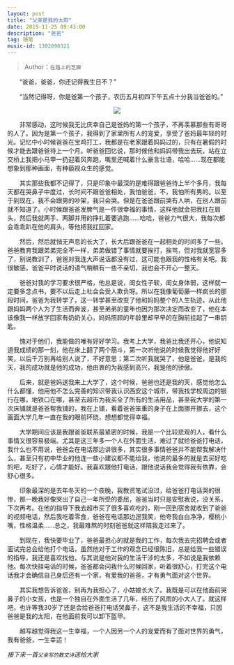 ```yaml
---
layout: post
title: "父亲是我的太阳"
date: 2019-11-25 09:43:00 
description: "爸爸"
tag: 随笔
music-id: 1302090321
---
```

> Author：`在路上的芝麻`

　　“爸爸，爸爸，你还记得我生日不？”

　　“当然记得呀，你是爸第一个孩子，农历五月初四下午五点十分我当爸爸的。”


<center>
<img src="http://ww1.sinaimg.cn/large/006Xcmpxly1g9bk1hzj5vj30c80h5757.jpg" />
</center>

　　非常感动，这时候我无比庆幸自己是爸妈的第一个孩子，不再羡慕那些有哥哥的人了。因为是第一个孩子，我得到了家里所有人的宠爱，享受了爸妈最年轻的时光。记忆中小时候爸爸在宝鸡打工，我都是在老家跟着妈妈过的，只有在暑假的时候才能去跟爸爸待上一个月。听爸爸回忆说，那时候他和妈妈带我出去玩，站在立交桥上我把小马甲一扔迎着风奔跑，嘴里还喊着什么豪言壮语，哈哈……现在都能想象到那种画面，有种藐视众生的感觉。

　　其实那些我都不记得了，只是印象中最深的是难得跟爸爸待上半个多月，我每天都在哭鼻子中度过，长时间不跟爸爸相处，我怕爸爸，不，我怕所有男的。以至于到现在，我不会跟男的吵架，我只会哭。但是在爸爸跟前哭有人哄，在别人跟前就不知道了。小时候跟爸爸发脾气是一件很幸福的事情，这样他就会把我扛在肩头，然后我就两手、两脚并用的挣扎着要逃跑……哈哈，爸爸力气很大，我每次都会乖乖趴在他的肩头，等他把我扛回家。

　　然后，然后就悄无声息的长大了，长大后跟爸爸在一起相处的时间多了一些。爸爸教育我跟弟弟完全不一样，弟弟做错了事情就要挨打，挨骂，但对我就宽容多了，别说教训了，爸爸对我连大声说话都没有过，这可能也跟我的性格有关吧。我很敏感，爸爸平时说话的语气稍稍有一些不亲切，我也会不开心一整天。

　　爸爸对我的学习要求很严格，他总是说，闺女性子软，闺女身体弱，这样就一定要多念点书，要不以后走上社会会受人欺负呀。所以在我像葡萄藤一样疯长的那段时间，爸爸为我转学了，这一转学甚至改变了他和妈妈整个的人生轨迹，从此他跟妈妈两个人为了生活而奔波，甚至弟弟的童年也因为那次决定而改变了，他在本该像我一样放学回家有奶奶关心，妈妈照顾的年龄里却早早的在胸前挂起了一串钥匙。

　　愧对于他们，我能做的唯有好好学习。我考上大学，我爸比我还开心，他说知道我成绩的那一刻，他在床上翻了两个筋斗，第一次听他说的时候我觉得他好好笑，以后千万别再给别人说了，不好意思；第二次听我就哭了，他是爸爸，是我的天，我的成功就是他的成功，他由衷的为我感到高兴，我是他的骄傲。

　　后来，就是爸妈送我来上大学了，这个时候，爸爸也还是我的天，感觉他怎么什么都懂，他用他不怎么完善的知识带我认识西安这个城市，带我找学校周边的银行在哪，地铁口在哪，甚至去超市为我买全了所有的生活用品，甚至我大学的第一次床铺就是爸爸帮我铺的，我在上铺，看着爸爸笨重的身子在上面挪开挪去，这个画面大学几年一直在我的眼前环绕，想想都觉得幸福。

　　大学期间应该是我跟爸爸联系最紧密的时候，我是一个比较悲观的人，看什么事情又很容易极端。尤其是这三年多一个人在外面生活，难过了就给爸爸打电话，我什么也不用说，爸爸会在电话那边讲很多，其实很多事情爸爸并不能帮我解决什么，甚至只有初中毕业的他连一些小建议都不能给我，他说的最多的就是去买好吃的吧，吃好了，心情才能好。我喜欢跟他打电话，跟他说话我会觉得我有依靠，会舒心很多。

　　印象最深的是去年冬天的一个夜晚，我教资笔试没过，给爸爸打电话哭的很惨，那一晚我好像哭出了自己一年所受的委屈，爸爸当时只是安慰我说，没关系，下次再考。在他的指导下我去超市买了很多喜欢吃的，刚一回到宿舍就收到了爸爸的视频电话，然后我吃着零食，爸爸在电话那边逗我笑，他夸我白白净净，樱桃小嘴，性格温柔……总之，我最难熬的时刻爸爸就这样陪我走过来了。

　　到现在，我快要毕业了，爸爸最担心的就是我的工作，每次我去完招聘会或者面试完总会给他打个电话，虽然他对于工作的观念已经很陈旧，总是给我一些错误的指导，我还是喜欢找他，与其说是他对我的生活干涉的太多，不如说是我依赖他。每次快挂电话的时候，爸爸都会问我什么时候回家，听着很舒心，打完这个电话我才会确信自己身后还有一个家，有爱我的爸爸，才有勇气面对这个世界。

　　其实我想告诉爸爸，别再为我担心了，小姑娘长大了。我既是可以在他面前哭鼻子的小女孩，也是一个独自在外面生活了几年，经历了风雨的小大人了。就这样吧，也许等我30岁了还是会给爸爸打电话哭鼻子，这不是我生活的不幸福，只因爸爸是我的太阳，在他面前我可以卸下盔甲。

　　越写越觉得我这一生幸福，一个人因另一个人的宠爱而有了面对世界的勇气，我有爸爸，一生幸运！

*接下来一首`父亲写的散文诗`送给大家*
